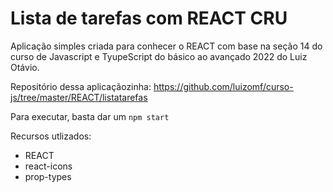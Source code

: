 # Lista de tarefas com REACT CRU

Aplicação simples criada para conhecer o REACT com base na seção 14 do curso de Javascript e TyupeScript do básico ao avançado 2022 do Luiz Otávio.

Repositório dessa aplicaçãozinha: https://github.com/luizomf/curso-js/tree/master/REACT/listatarefas

Para executar, basta dar um `npm start`

Recursos utlizados:
- REACT
- react-icons
- prop-types

